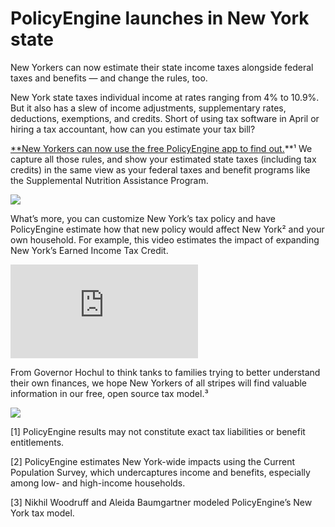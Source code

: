 
# PolicyEngine launches in New York state

New Yorkers can now estimate their state income taxes alongside federal taxes and benefits — and change the rules, too.

New York state taxes individual income at rates ranging from 4% to 10.9%. But it also has a slew of income adjustments, supplementary rates, deductions, exemptions, and credits. Short of using tax software in April or hiring a tax accountant, how can you estimate your tax bill?

[**New Yorkers can now use the free PolicyEngine app to find out.](http://policyengine.org)**¹ We capture all those rules, and show your estimated state taxes (including tax credits) in the same view as your federal taxes and benefit programs like the Supplemental Nutrition Assistance Program.

![](https://cdn-images-1.medium.com/max/3200/0*sqsx67qxDSL6WpYE)

What’s more, you can customize New York’s tax policy and have PolicyEngine estimate how that new policy would affect New York² and your own household. For example, this video estimates the impact of expanding New York’s Earned Income Tax Credit.

<iframe src="https://medium.com/media/6450ad220100d35526bf1d2b2d693bf6" frameborder=0></iframe>

From Governor Hochul to think tanks to families trying to better understand their own finances, we hope New Yorkers of all stripes will find valuable information in our free, open source tax model.³

![](https://cdn-images-1.medium.com/max/5868/1*TUzMiSu3Z9ktiA5_9syB-Q.png)

[1] PolicyEngine results may not constitute exact tax liabilities or benefit entitlements.

[2] PolicyEngine estimates New York-wide impacts using the Current Population Survey, which undercaptures income and benefits, especially among low- and high-income households.

[3] Nikhil Woodruff and Aleida Baumgartner modeled PolicyEngine’s New York tax model.
